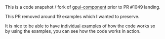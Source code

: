 
This is a code snapshot / fork of
[gpui-component](https://github.com/longbridge/gpui-component)
prior to PR #1049 landing.

This PR removed around 19 examples which I wanted to preserve.

It is nice to be able to have
[individual examples](./crates/story/examples)
of how the code works
so by using the examples, you can see how the code works in action.
